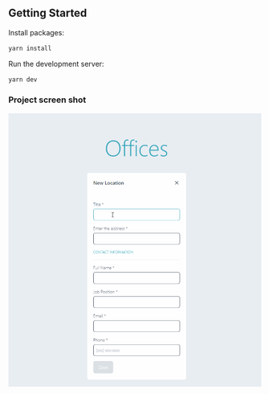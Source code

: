 ## Getting Started

Install packages: 

```bash
yarn install
```

Run the development server:

```bash
yarn dev
```

### Project screen shot
![](./public/dps.gif)
